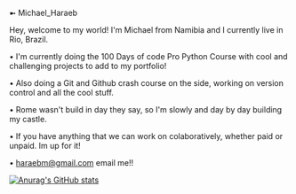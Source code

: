 ➼ Michael_Haraeb

Hey, welcome to my world! I'm Michael from Namibia and I currently live in Rio, Brazil.


• I'm currently doing the 100 Days of code Pro Python Course with cool and challenging projects to add to my portfolio!


• Also doing a Git and Github crash course on the side, working on version control and all the cool stuff.


• Rome wasn't build in day they say, so I'm slowly and day by day building my castle.


• If you have anything that we can work on colaboratively, whether paid or unpaid. Im up for it!


• haraebm@gmail.com email me!!


[![Anurag's GitHub stats](https://github-readme-stats.vercel.app/api?username=PetosPy)](https://github.com/anuraghazra/github-readme-stats)
